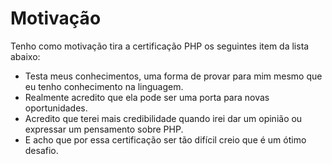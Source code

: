 # Motivação

Tenho como motivação tira a certificação PHP os seguintes item da lista abaixo:
* Testa meus conhecimentos, uma forma de provar para mim mesmo que eu tenho conhecimento na linguagem.
* Realmente acredito que ela pode ser uma porta para novas oportunidades.
* Acredito que terei mais credibilidade quando irei dar um opinião ou expressar um pensamento sobre PHP.
* E acho que por essa certificação ser tão difícil creio que é um ótimo desafio.
